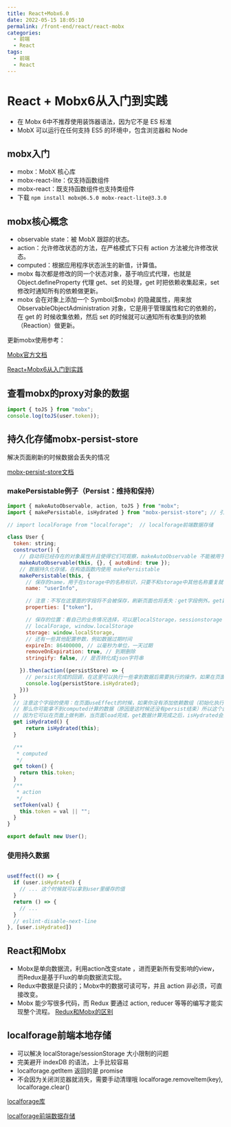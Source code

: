 ```yaml
---
title: React+Mobx6.0
date: 2022-05-15 18:05:10
permalink: /front-end/react/react-mobx
categories:
  - 前端
  - React
tags:
  - 前端
  - React
---
```

# React + Mobx6从入门到实践

- 在 Mobx 6中不推荐使用装饰器语法，因为它不是 ES 标准
- MobX 可以运行在任何支持 ES5 的环境中，包含浏览器和 Node

## mobx入门

- mobx：MobX 核心库
- mobx-react-lite：仅支持函数组件
- mobx-react：既支持函数组件也支持类组件
- 下载 `npm install mobx@6.5.0 mobx-react-lite@3.3.0`

## mobx核心概念

- observable state：被 MobX 跟踪的状态。
- action：允许修改状态的方法，在严格模式下只有 action 方法被允许修改状态。
- computed：根据应用程序状态派生的新值，计算值。
- mobx 每次都是修改的同一个状态对象，基于响应式代理，也就是 Object.defineProperty 代理 get、set 的处理，get 时把依赖收集起来，set 修改时通知所有的依赖做更新。
- mobx 会在对象上添加一个 Symbol($mobx) 的隐藏属性，用来放 ObservableObjectAdministration 对象，它是用于管理属性和它的依赖的，在 get 的 时候收集依赖，然后 set 的时候就可以通知所有收集到的依赖（Reaction）做更新。

更新mobx使用参考：

[Mobx官方文档](https://zh.mobx.js.org/observable-state.html)

[React+Mobx6从入门到实践](https://juejin.cn/post/7063329425948934180)

## 查看mobx的proxy对象的数据

```js
import { toJS } from "mobx";
console.log(toJS(user.token));
```

## 持久化存储mobx-persist-store

解决页面刷新的时候数据会丢失的情况

[mobx-persist-store文档](https://github.com/quarrant/mobx-persist-store)

### makePersistable例子（Persist：维持和保持）

```js
import { makeAutoObservable, action, toJS } from "mobx";
import { makePersistable, isHydrated } from "mobx-persist-store"; // 引入相关api

// import localForage from "localforage";  // localforage前端数据存储

class User {
  token: string;
  constructor() {
    // 自动将已经存在的对象属性并且使得它们可观察，makeAutoObservable 不能被用于带有super的类或子类。
    makeAutoObservable(this, {}, { autoBind: true });
    // 数据持久化存储，在构造函数内使用 makePersistable
    makePersistable(this, {
      // 保存的name，用于在storage中的名称标识，只要不和storage中其他名称重复就可以
      name: "userInfo",

      // 注意：不写在这里面的字段将不会被保存，刷新页面也将丢失：get字段例外。get数据会在数据返回后再自动计算
      properties: ["token"],

      // 保存的位置：看自己的业务情况选择，可以是localStorage，sessionstorage
      // localForage, window.localStorage
      storage: window.localStorage,
      // 还有一些其他配置参数，例如数据过期时间
      expireIn: 86400000, // 以毫秒为单位，一天过期
      removeOnExpiration: true, // 到期删除
      stringify: false, // 是否转化成json字符串

    }).then(action((persistStore) => {
      // persist完成的回调，在这里可以执行一些拿到数据后需要执行的操作，如果在页面上要判断是否成persist，使用isHydrated
      console.log(persistStore.isHydrated);
    }))
  }
  // 注意这个字段的使用：在页面useEffect的时候，如果你没有添加依赖数组（初始化执行）
  // 那么你可能拿不到computed计算的数据（原因是这时候还没有persist结束）所以这个属性还是比较重要的
  // 因为它可以在页面上做判断，当页面load完成，get数据计算完成之后，isHydrated会置为true
  get isHydrated() {
      return isHydrated(this);
  }

  /**
   * computed
   */
  get token() {
    return this.token;
  }
  /**
   * action
   */
  setToken(val) {
    this.token = val || "";
  }
}

export default new User();
```

### 使用持久数据

```js

useEffect(() => {
  if (user.isHydrated) {
    // ... 这个时候就可以拿到user里缓存的值
  }
  return () => {
    // ... 
  }
  // eslint-disable-next-line 
}, [user.isHydrated])
```

## React和Mobx

- Mobx是单向数据流，利用action改变state ，进而更新所有受影响的view，而Redux是基于Flux的单向数据流实现。
- Redux中数据是只读的；Mobx中的数据可读可写，并且 action 非必须，可直接改变。
- Mobx 能少写很多代码，而 Redux 要通过 action, reducer 等等的编写才能实现整个流程。
  [Redux和Mobx的区别](https://juejin.cn/post/7087338460129787941)

## localforage前端本地存储

- 可以解决 localStorage/sessionStorage 大小限制的问题
- 完美避开 indexDB 的语法，上手比较容易
- localforage.getItem 返回的是 promise
- 不会因为关闭浏览器就消失，需要手动清理哦 localforage.removeItem(key), localforage.clear()

[localforage库](https://www.npmjs.com/package/localforage)

[localforage前端数据存储](https://juejin.cn/post/7024119821365149709)
